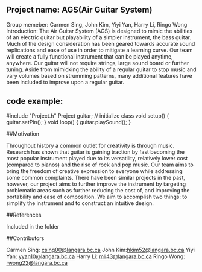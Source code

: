 ## Project name: AGS(Air Guitar System)

Group memeber: Carmen Sing, John Kim, Yiyi Yan, Harry Li, Ringo Wong
Introduction: The Air Guitar System (AGS) is designed to mimic the abilities of an electric guitar but playability of a simpler instrument, the bass guitar.  Much of the design consideration has been geared towards accurate sound replications and ease of use in order to mitigate a learning curve.  Our team will create a fully functional instrument that can be played anytime, anywhere.  Our guitar will not require strings, large sound board or further tuning.  Aside from mimicking the ability of a regular guitar to stop music and vary volumes based on strumming patterns, many additional features have been included to improve upon a regular guitar.   

## code example:
\#include "Project.h"
Project guitar; // initialize class
void setup() 
{
  guitar.setPin();
}
void loop() 
{
  guitar.playSound(); 
}

##Motivation

Throughout history a common outlet for creativity is through music.  Research has shown that guitar is gaining traction by fast becoming the most popular instrument played due to its versatility, relatively lower cost (compared to pianos) and the rise of rock and pop music.  Our team aims to bring the freedom of creative expression to everyone while addressing some common complaints.  There have been similar projects in the past, however, our project aims to further improve the instrument by targeting problematic areas such as further reducing the cost of, and improving the portability and ease of composition.  We aim to accomplish two things: to simplify the instrument and to construct an intuitive design.  

##References

Included in the folder

##Contributors

Carmen Sing: csing00@langara.bc.ca
John Kim:hkim52@langara.bc.ca
Yiyi Yan: yyan10@langara.bc.ca
Harry Li: mli43@langara.bc.ca 
Ringo Wong: rwong22@langara.bc.ca 


